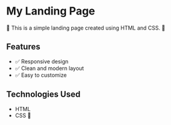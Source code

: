 # My Landing Page

🚀 This is a simple landing page created using HTML and CSS. 🚀

## Features

- ✅ Responsive design
- ✅ Clean and modern layout
- ✅ Easy to customize

## Technologies Used

- HTML
- CSS 🎨

